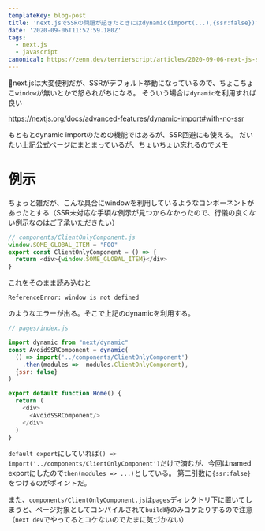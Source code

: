 ```yaml
---
templateKey: blog-post
title: 'next.jsでSSRの問題が起きたときにはdynamic(import(...),{ssr:false})でお手頃SSR回避出来る'
date: '2020-09-06T11:52:59.180Z'
tags:
  - next.js
  - javascript
canonical: https://zenn.dev/terrierscript/articles/2020-09-06-next-js-ssr-dynamic-import
---
```


next.jsは大変便利だが、SSRがデフォルト挙動になっているので、ちょこちょこ`window`が無いとかで怒られがちになる。
そういう場合は`dynamic`を利用すれば良い

https://nextjs.org/docs/advanced-features/dynamic-import#with-no-ssr

もともとdynamic importのための機能ではあるが、SSR回避にも使える。
だいたい上記公式ページにまとまっているが、ちょいちょい忘れるのでメモ

# 例示
ちょっと雑だが、こんな具合にwindowを利用しているようなコンポーネントがあったとする（SSR未対応な手頃な例示が見つからなかったので、行儀の良くない例示なのはご了承いただきたい）

```js
// components/ClientOnlyComponent.js
window.SOME_GLOBAL_ITEM = "FOO" 
export const ClientOnlyComponent = () => {
  return <div>{window.SOME_GLOBAL_ITEM}</div>
}
```

これをそのまま読み込むと

```
ReferenceError: window is not defined
```

のようなエラーが出る。そこで上記のdynamicを利用する。

```js
// pages/index.js

import dynamic from "next/dynamic"
const AvoidSSRComponent = dynamic(
  () => import('../components/ClientOnlyComponent')
    .then(modules =>  modules.ClientOnlyComponent), 
  {ssr: false}
)

export default function Home() {
  return (
    <div>
      <AvoidSSRComponent/>
    </div>
  )
}

```
`default export`にしていれば`() => import('../components/ClientOnlyComponent')`だけで済むが、今回はnamed exportにしたので`then(modules => ...)`としている。
第二引数に`{ssr:false}`をつけるのがポイントだ。

また、`components/ClientOnlyComponent.js`は`pages`ディレクトリ下に置いてしまうと、ページ対象としてコンパイルされて`build`時のみコケたりするので注意（`next dev`でやってるとコケないのでたまに気づかない）
